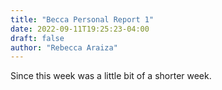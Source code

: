 ```yaml
---
title: "Becca Personal Report 1"
date: 2022-09-11T19:25:23-04:00
draft: false
author: "Rebecca Araiza"
---
```

Since this week was a little bit of a shorter week.

